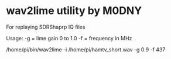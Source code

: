 # wav2lime utility by M0DNY

For replaying SDRShaprp IQ files

Usage: -g = lime gain 0 to 1.0
       -f = frequency in MHz

/home/pi/bin/wav2lime -i /home/pi/hamtv_short.wav -g 0.9 -f 437